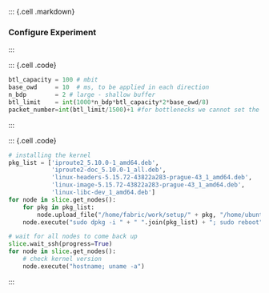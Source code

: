 ::: {.cell .markdown}### Configure Experiment:::::: {.cell .code}```pythonbtl_capacity = 100 # mbitbase_owd     = 10  # ms, to be applied in each directionn_bdp        = 2 # large - shallow buffer btl_limit    = int(1000*n_bdp*btl_capacity*2*base_owd/8)packet_number=int(btl_limit/1500)+1 #for bottlenecks we cannot set the limit in bytes ```:::::: {.cell .code}```python# installing the kernelpkg_list = ['iproute2_5.10.0-1_amd64.deb',            'iproute2-doc_5.10.0-1_all.deb',            'linux-headers-5.15.72-43822a283-prague-43_1_amd64.deb',            'linux-image-5.15.72-43822a283-prague-43_1_amd64.deb',            'linux-libc-dev_1_amd64.deb']for node in slice.get_nodes():	for pkg in pkg_list:	    node.upload_file("/home/fabric/work/setup/" + pkg, "/home/ubuntu/" + pkg)	node.execute("sudo dpkg -i " + " ".join(pkg_list) + "; sudo reboot")# wait for all nodes to come back upslice.wait_ssh(progress=True)for node in slice.get_nodes():	# check kernel version	node.execute("hostname; uname -a")```:::
